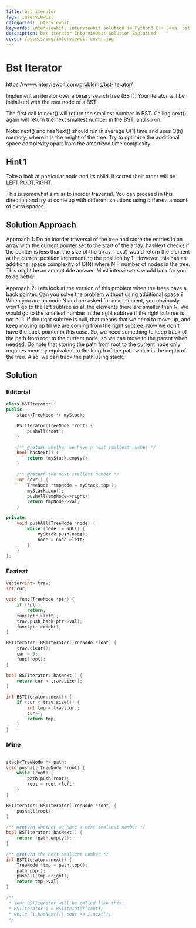 ```yaml
---
title: bst iterator
tags: interviewbit
categories: interviewbit
keywords: interviewbit, interviewbit solution in Python3 C++ Java, bst iterator solution
description: bst iterator Interviewbit Solution Explained
cover: /assets/img/interviewbit-cover.jpg
---
```


# Bst Iterator

https://www.interviewbit.com/problems/bst-iterator/

Implement an iterator over a binary search tree (BST). Your iterator will be initialized with the root node of a BST.

The first call to next() will return the smallest number in BST. Calling next() again will return the next smallest number in the BST, and so on.

 Note: next() and hasNext() should run in average O(1) time and uses O(h) memory, where h is the height of the tree.
Try to optimize the additional space complexity apart from the amortized time complexity. 

## Hint 1

Take a look at particular node and its child. If sorted their order will be LEFT,ROOT,RIGHT.

This is somewhat similar to inorder traversal. You can proceed in this direction and try
to come up with different solutions using different amount of extra spaces.

## Solution Approach

Approach 1: Do an inorder traversal of the tree and store the entries in an array with the
current pointer set to the start of the array. hasNext checks if the pointer is less than the size
of the array. next() would return the element at the current position incrementing the position by 1. 
However, this has an additional space complexity of O(N) where N = number of nodes in the tree. 
This might be an acceptable answer. Most interviewers would look for you to do better.

Approach 2: Lets look at the version of this problem when the trees have a back pointer.
Can you solve the problem without using additional space ? When you are on node N and are asked
for next element, you obviously won't go to the left subtree as all the elements there are smaller
than N. We would go to the smallest number in the right subtree if the right subtree is not null.
If the right subtree is null, that means that we need to move up, and keep moving up till we are
coming from the right subtree. 
Now we don't have the back pointer in this case. So, we need something to keep track of the path
from root to the current node, so we can move to the parent when needed. Do note that storing the
path from root to the current node only requires memory equivalent to the length of the path which
is the depth of the tree. Also, we can track the path using stack.

## Solution

### Editorial

```cpp
class BSTIterator {
public:
    stack<TreeNode *> myStack;

    BSTIterator(TreeNode *root) {
        pushAll(root);
    }

    /** @return whether we have a next smallest number */
    bool hasNext() {
        return !myStack.empty();
    }

    /** @return the next smallest number */
    int next() {
        TreeNode *tmpNode = myStack.top();
        myStack.pop();
        pushAll(tmpNode->right);
        return tmpNode->val;
    }

private:
    void pushAll(TreeNode *node) {
        while (node != NULL) {
            myStack.push(node);
            node = node->left;
        }
    }
};
```
### Fastest

```cpp
vector<int> trav;
int cur;

void func(TreeNode *ptr) {
    if (!ptr)
        return;
    func(ptr->left);
    trav.push_back(ptr->val);
    func(ptr->right);
}

BSTIterator::BSTIterator(TreeNode *root) {
    trav.clear();
    cur = 0;
    func(root);
}

bool BSTIterator::hasNext() {
    return cur < trav.size();
}

int BSTIterator::next() {
    if (cur < trav.size()) {
        int tmp = trav[cur];
        cur++;
        return tmp;
    }
}
```

### Mine
```cpp

stack<TreeNode *> path;
void pushall(TreeNode *root) {
    while (root) {
        path.push(root);
        root = root->left;
    }
}

BSTIterator::BSTIterator(TreeNode *root) {
    pushall(root);
}

/** @return whether we have a next smallest number */
bool BSTIterator::hasNext() {
    return !path.empty();
}

/** @return the next smallest number */
int BSTIterator::next() {
    TreeNode *tmp = path.top();
    path.pop();
    pushall(tmp->right);
    return tmp->val;
}

/**
 * Your BSTIterator will be called like this:
 * BSTIterator i = BSTIterator(root);
 * while (i.hasNext()) cout << i.next();
 */
```